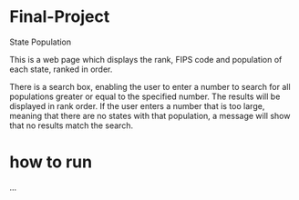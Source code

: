 # Final-Project
State Population

This is a web page which displays the rank, FIPS code and population of each state, ranked in order.

There is a search box, enabling the user to enter a number to search for all populations greater or equal to the specified number. The results will be displayed in rank order.
If the user enters a number that is too large, meaning that there are no states with that population, a message will show that no results match the search.

# how to run
...
